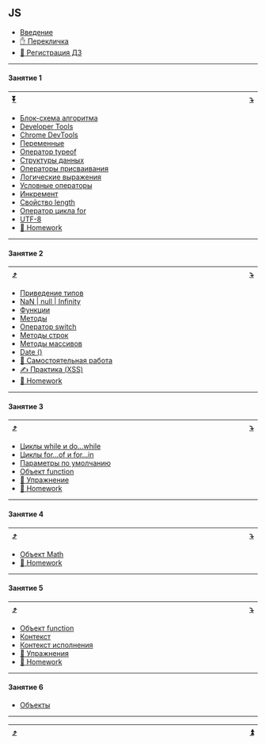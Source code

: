 <a name="toc-top"></a>
## JS
  * [Введение](https://github.com/garevna/js-course/wiki/introduction)
  * [✋️ Перекличка](https://docs.google.com/forms/d/e/1FAIpQLScGN1NIrWMu42sr3lVGOzf3KHd4099eSnRHMOokIpnjXKSSjw/viewform)
  * [🔗 Регистрация ДЗ](https://docs.google.com/forms/d/e/1FAIpQLScoUhG6mHKhnPYZKBbjocQ496LjCZkkPYLV8Mudu4DIK6UjFQ/viewform)
***
<a name="toc-1"></a>
#### Занятие 1
| [:arrow_double_down:](#toc-bottom) | <img width="800"/> | [:arrow_heading_down:](#toc-2) |
|-|-|-|
  * [Блок-схема алгоритма](https://github.com/garevna/js-course/wiki/Block-diagram)
  * [Developer Tools](https://github.com/garevna/js-course/wiki/developer-tools)
  * [Chrome DevTools](https://github.com/garevna/js-course/wiki/chrome-dev-tools)
  * [Переменные](https://github.com/garevna/js-course/wiki/var)
  * [Оператор typeof](https://github.com/garevna/js-course/wiki/typeof)
  * [Структуры данных](https://github.com/garevna/js-course/wiki/data-structures)
  * [Операторы присваивания](https://github.com/garevna/js-course/wiki/Assignments)
  * [Логические выражения](https://github.com/garevna/js-course/wiki/Boolean)
  * [Условные операторы](https://github.com/garevna/js-course/wiki/Conditional-operators)
  * [Инкремент](https://github.com/garevna/js-course/wiki/Increment)
  * [Свойство length](https://github.com/garevna/js-course/wiki/length)
  * [Оператор цикла for](https://github.com/garevna/js-course/wiki/for)
  * [UTF-8](https://github.com/garevna/js-course/wiki/UTF-8)
  * [💼 Homework](https://github.com/garevna/js-course/wiki/hw-01)
***

<a name="toc-2"></a>
#### Занятие 2

| [:arrow_heading_up:](#toc-1) | <img width="800"/> | [:arrow_heading_down:](#toc-3) |
|-|-|-|

* [Приведение типов](https://github.com/garevna/js-course/wiki/data-types-conversion)
* [NaN | null | Infinity](https://github.com/garevna/js-course/wiki/NaN-null-Infinity)
* [Функции](https://github.com/garevna/js-course/wiki/function)
* [Методы](https://github.com/garevna/js-course/wiki/method)
* [Оператор switch](https://github.com/garevna/js-course/wiki/switch)
* [Методы строк](https://github.com/garevna/js-course/wiki/Strings-methods)
* [Методы массивов](https://github.com/garevna/js-course/wiki/Array-methods)
* [Date ()](https://github.com/garevna/js-course/wiki/Date-constructor)
* [📝 Самостоятельная работа](https://github.com/garevna/js-course/wiki/self-work-02)
* [✍️ Практика (XSS)](https://github.com/garevna/js-course/wiki/XSS)
* [💼 Homework](https://github.com/garevna/js-course/wiki/hw-02)
***

<a name="toc-3"></a>
#### Занятие 3
| [:arrow_heading_up:](#toc-2) | <img width="800"/> | [:arrow_heading_down:](#toc-4) |
|-|-|-|

* [Циклы while и do...while](while)
* [Циклы for...of и for...in](for-of-and-for-in)
* [Параметры по умолчанию](default-params-values)
* [Объект function](function-object)
* [:briefcase: Упражнение](practice-03)
* [:briefcase: Homework](https://github.com/garevna/js-course/wiki/hw-03)
***
<a name="toc-4"></a>
#### Занятие 4
| [:arrow_heading_up:](#toc-3) | <img width="800"/> | [:arrow_heading_down:](#toc-5) |
|-|-|-|

* [Объект Math](https://github.com/garevna/js-course/wiki/Math)
* [💼 Homework](https://github.com/garevna/js-course/wiki/hw-04)
***

<a name="toc-5"></a>
#### Занятие 5
| [:arrow_heading_up:](#toc-4) | <img width="800"/> | [:arrow_heading_down:](#toc-6) |
|-|-|-|

* [Объект function](https://github.com/garevna/js-course/wiki/function-object)
* [Контекст](https://github.com/garevna/js-course/wiki/context)
* [Контекст исполнения](https://github.com/garevna/js-course/wiki/execution-context)
*   [💼 Упражнения](https://docs.google.com/forms/d/e/1FAIpQLSc1dKqyxEoSI9Z61KNtXPu7DUdIjFoNw7S_c-HDY8iCkmPonQ/viewform)
* [💼 Homework](https://github.com/garevna/js-course/wiki/hw-05 "открывайте в новой вкладке")
***

<a name="toc-6"></a>
#### Занятие 6
* [Объекты](https://github.com/garevna/js-course/wiki/objects)

***

| [:arrow_heading_up:](#toc-6) | <a name="toc-bottom"><img width="800"/></a> | [:arrow_double_up:](#toc-top) |
|-|-|-|